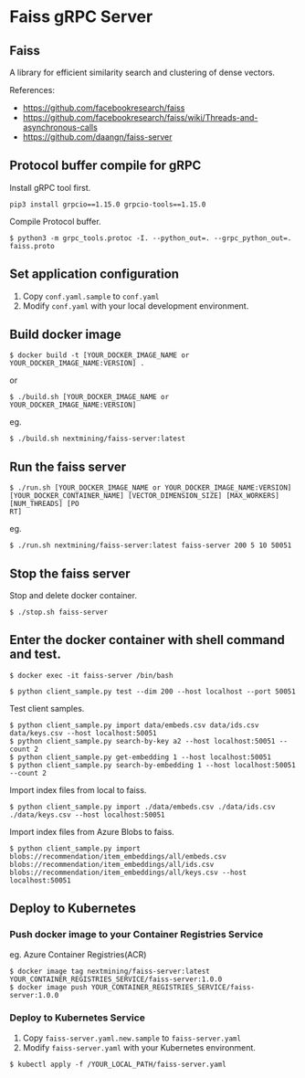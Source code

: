 # Faiss gRPC Server
## Faiss
A library for efficient similarity search and clustering of dense vectors.

References:
- https://github.com/facebookresearch/faiss
- https://github.com/facebookresearch/faiss/wiki/Threads-and-asynchronous-calls
- https://github.com/daangn/faiss-server


## Protocol buffer compile for gRPC
Install gRPC tool first.
```
pip3 install grpcio==1.15.0 grpcio-tools==1.15.0
```
Compile Protocol buffer.
```
$ python3 -m grpc_tools.protoc -I. --python_out=. --grpc_python_out=. faiss.proto
```

## Set application configuration
1. Copy `conf.yaml.sample` to `conf.yaml`
2. Modify `conf.yaml` with your local development environment.

## Build docker image
```
$ docker build -t [YOUR_DOCKER_IMAGE_NAME or YOUR_DOCKER_IMAGE_NAME:VERSION] .
```
or 
```
$ ./build.sh [YOUR_DOCKER_IMAGE_NAME or YOUR_DOCKER_IMAGE_NAME:VERSION]
```
eg.
```
$ ./build.sh nextmining/faiss-server:latest
```

## Run the faiss server
```
$ ./run.sh [YOUR_DOCKER_IMAGE_NAME or YOUR_DOCKER_IMAGE_NAME:VERSION] [YOUR_DOCKER_CONTAINER_NAME] [VECTOR_DIMENSION_SIZE] [MAX_WORKERS] [NUM_THREADS] [PO
RT]
```
eg. 
```
$ ./run.sh nextmining/faiss-server:latest faiss-server 200 5 10 50051
```

## Stop the faiss server
Stop and delete docker container.
```
$ ./stop.sh faiss-server
```

## Enter the docker container with shell command and test.
```
$ docker exec -it faiss-server /bin/bash
```
```
$ python client_sample.py test --dim 200 --host localhost --port 50051
```
Test client samples.
```
$ python client_sample.py import data/embeds.csv data/ids.csv data/keys.csv --host localhost:50051
$ python client_sample.py search-by-key a2 --host localhost:50051 --count 2
$ python client_sample.py get-embedding 1 --host localhost:50051
$ python client_sample.py search-by-embedding 1 --host localhost:50051 --count 2
```

Import index files from local to faiss.
```
$ python client_sample.py import ./data/embeds.csv ./data/ids.csv ./data/keys.csv --host localhost:50051
```

Import index files from Azure Blobs to faiss.
```
$ python client_sample.py import blobs://recommendation/item_embeddings/all/embeds.csv blobs://recommendation/item_embeddings/all/ids.csv blobs://recommendation/item_embeddings/all/keys.csv --host localhost:50051
```

## Deploy to Kubernetes
### Push docker image to your Container Registries Service
eg. Azure Container Registries(ACR)
```
$ docker image tag nextmining/faiss-server:latest YOUR_CONTAINER_REGISTRIES_SERVICE/faiss-server:1.0.0
$ docker image push YOUR_CONTAINER_REGISTRIES_SERVICE/faiss-server:1.0.0
```

### Deploy to Kubernetes Service
1. Copy `faiss-server.yaml.new.sample` to `faiss-server.yaml`
2. Modify `faiss-server.yaml` with your Kubernetes environment.
```
$ kubectl apply -f /YOUR_LOCAL_PATH/faiss-server.yaml
```
